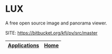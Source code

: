 # LUX

 A free open source image and panorama viewer.

 SITE: https://bitbucket.org/kfj/pv/src/master

 | [Applications](https://portable-linux-apps.github.io/apps.html) | [Home](https://portable-linux-apps.github.io)
 | --- | --- |
